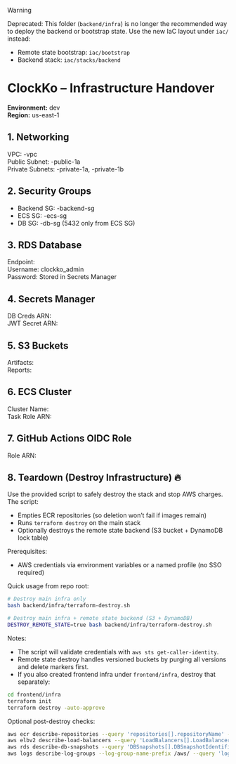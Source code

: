 > [!WARNING]
> Deprecated: This folder (`backend/infra`) is no longer the recommended way to deploy the backend or bootstrap state.
> Use the new IaC layout under `iac/` instead:
> - Remote state bootstrap: `iac/bootstrap`
> - Backend stack: `iac/stacks/backend`
>
# ClockKo – Infrastructure Handover

**Environment:** dev  
**Region:** us-east-1  

## 1. Networking

VPC: -vpc  
Public Subnet: -public-1a  
Private Subnets: -private-1a, -private-1b

## 2. Security Groups

- Backend SG: -backend-sg  
- ECS SG: -ecs-sg  
- DB SG: -db-sg (5432 only from ECS SG)

## 3. RDS Database

Endpoint:   
Username: clockko_admin  
Password: Stored in Secrets Manager

## 4. Secrets Manager

DB Creds ARN:   
JWT Secret ARN: 

## 5. S3 Buckets

Artifacts:   
Reports: 

## 6. ECS Cluster

Cluster Name:   
Task Role ARN:   

## 7. GitHub Actions OIDC Role

Role ARN:   

## 8. Teardown (Destroy Infrastructure) 🔥

Use the provided script to safely destroy the stack and stop AWS charges. The script:
- Empties ECR repositories (so deletion won’t fail if images remain)
- Runs `terraform destroy` on the main stack
- Optionally destroys the remote state backend (S3 bucket + DynamoDB lock table)

Prerequisites:
- AWS credentials via environment variables or a named profile (no SSO required)

Quick usage from repo root:

```zsh
# Destroy main infra only
bash backend/infra/terraform-destroy.sh

# Destroy main infra + remote state backend (S3 + DynamoDB)
DESTROY_REMOTE_STATE=true bash backend/infra/terraform-destroy.sh
```

Notes:
- The script will validate credentials with `aws sts get-caller-identity`.
- Remote state destroy handles versioned buckets by purging all versions and delete markers first.
- If you also created frontend infra under `frontend/infra`, destroy that separately:

```zsh
cd frontend/infra
terraform init
terraform destroy -auto-approve
```

Optional post-destroy checks:

```zsh
aws ecr describe-repositories --query 'repositories[].repositoryName' --output text
aws elbv2 describe-load-balancers --query 'LoadBalancers[].LoadBalancerArn' --output text
aws rds describe-db-snapshots --query 'DBSnapshots[].DBSnapshotIdentifier' --output text
aws logs describe-log-groups --log-group-name-prefix /aws/ --query 'logGroups[].logGroupName' --output text
```
